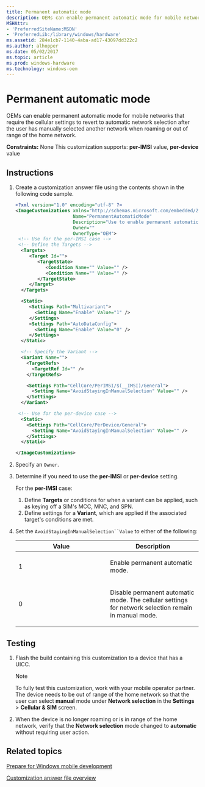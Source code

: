 ```yaml
---
title: Permanent automatic mode
description: OEMs can enable permanent automatic mode for mobile networks that require the cellular settings to revert to automatic network selection after the user has manually selected another network when roaming or out of range of the home network.
MSHAttr:
- 'PreferredSiteName:MSDN'
- 'PreferredLib:/library/windows/hardware'
ms.assetid: 284e1cb7-1140-4aba-ad17-43097dd322c2
ms.author: alhopper
ms.date: 05/02/2017
ms.topic: article
ms.prod: windows-hardware
ms.technology: windows-oem
---
```

# Permanent automatic mode

OEMs can enable permanent automatic mode for mobile networks that require the cellular settings to revert to automatic network selection after the user has manually selected another network when roaming or out of range of the home network.

<a href="" id="constraints---none"></a>**Constraints:** None
This customization supports: **per-IMSI** value, **per-device** value

## Instructions

1. Create a customization answer file using the contents shown in the following code sample.

   ```XML
   <?xml version="1.0" encoding="utf-8" ?>
   <ImageCustomizations xmlns="http://schemas.microsoft.com/embedded/2004/10/ImageUpdate"
                        Name="PermanentAutomaticMode"
                        Description="Use to enable permanent automatic mode."
                        Owner=""
                        OwnerType="OEM">
    <!-- Use for the per-IMSI case -->
    <!-- Define the Targets -->
     <Targets>
        <Target Id="">
           <TargetState>
              <Condition Name="" Value="" />
              <Condition Name="" Value="" />
           </TargetState>
        </Target>
     </Targets>

     <Static>
        <Settings Path="Multivariant">
          <Setting Name="Enable" Value="1" />
        </Settings>
        <Settings Path="AutoDataConfig">
          <Setting Name="Enable" Value="0" />
        </Settings>
     </Static>

     <!-- Specify the Variant -->
     <Variant Name="">
       <TargetRefs>
         <TargetRef Id="" />
       </TargetRefs>

       <Settings Path="CellCore/PerIMSI/$(__IMSI)/General">
         <Setting Name="AvoidStayingInManualSelection" Value="" />
       </Settings>
     </Variant>

    <!-- Use for the per-device case -->
     <Static>
       <Settings Path="CellCore/PerDevice/General">  
         <Setting Name="AvoidStayingInManualSelection" Value="" />
       </Settings>
     </Static>

   </ImageCustomizations>
   ```

1. Specify an `Owner`.
1. Determine if you need to use the **per-IMSI** or **per-device** setting.

   For the **per-IMSI** case:

   1. Define **Targets** or conditions for when a variant can be applied, such as keying off a SIM's MCC, MNC, and SPN.
   1. Define settings for a **Variant**, which are applied if the associated target's conditions are met.

1. Set the `AvoidStayingInManualSelection``Value` to either of the following:

    <table>
    <colgroup>
    <col width="50%" />
    <col width="50%" />
    </colgroup>
    <thead>
    <tr class="header">
    <th>Value</th>
    <th>Description</th>
    </tr>
    </thead>
    <tbody>
    <tr class="odd">
    <td><p>1</p></td>
    <td><p>Enable permanent automatic mode.</p></td>
    </tr>
    <tr class="even">
    <td><p>0</p></td>
    <td><p>Disable permanent automatic mode. The cellular settings for network selection remain in manual mode.</p></td>
    </tr>
    </tbody>
    </table>

## Testing

1. Flash the build containing this customization to a device that has a UICC.

   > [!Note]
   > To fully test this customization, work with your mobile operator partner. The device needs to be out of range of the home network so that the user can select **manual** mode under **Network selection** in the **Settings** &gt; **Cellular & SIM** screen.

1. When the device is no longer roaming or is in range of the home network, verify that the **Network selection** mode changed to **automatic** without requiring user action.

## Related topics

[Prepare for Windows mobile development](https://docs.microsoft.com/en-us/windows-hardware/manufacture/mobile/preparing-for-windows-mobile-development)

[Customization answer file overview](https://docs.microsoft.com/en-us/windows-hardware/customize/mobile/mcsf/customization-answer-file)